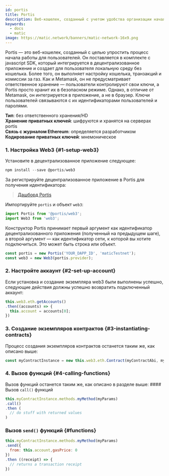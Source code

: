 ```yaml
---
id: portis
title: Portis
description: Веб-кошелек, созданный с учетом удобства организации начала работы пользователей.
keywords:
  - docs
  - matic
image: https://matic.network/banners/matic-network-16x9.png
---
```

Portis — это веб-кошелек, созданный с целью упростить процесс начала работы для пользователей. Он поставляется в комплекте с javascript SDK, который интегрируется в децентрализованное приложение и создает для пользователя локальную среду без кошелька. Более того, он выполняет настройку кошелька, транзакций и комиссии за газ. Как и Metamask, он не предусматривает ответственное хранение — пользователи контролируют свои ключи, а Portis просто хранит их в безопасном режиме. Однако, в отличие от Metamask, он интегрируется в приложение, а не в браузер. Ключи пользователей связываются с их идентификаторами пользователей и паролями.

**Тип**: без ответственного хранения/HD <br/>
 **Хранение приватных ключей**: шифруются и хранятся на серверах portis <br/>
 **Связь с журналом Ethereum**: определяется разработчиком<br/>
 **Кодирование приватных ключей**: мнемоническое<br/>

### 1. Настройка Web3 {#1-setup-web3}

Установите в децентрализованное приложение следующее:
```js
npm install --save @portis/web3
```

За регистрируйте децентрализованное приложение в Portis для получения идентификатора:
> [Дашборд Portis](https://dashboard.portis.io/)

Импортируйте `portis` и объект `web3`:

```js
import Portis from '@portis/web3';
import Web3 from 'web3';
```
Конструктор Portis принимает первый аргумент как идентификатор децентрализованного приложения (полученный на предыдущем шаге), а второй аргумент — как идентификатор сети, к которой вы хотите подключиться. Это может быть строка или объект.
```js
const portis = new Portis('YOUR_DAPP_ID', 'maticTestnet');
const web3 = new Web3(portis.provider);
```
### 2. Настройте аккаунт {#2-set-up-account}

Если установка и создание экземпляра web3 были выполнены успешно, следующие действия должны успешно возвратить подключенный аккаунт:
```js
this.web3.eth.getAccounts()
.then((accounts) => {
  this.account = accounts[0];
})
```
### 3. Создание экземпляров контрактов {#3-instantiating-contracts}

Процесс создания экземпляров контрактов останется таким же, как описано выше:
```js
const myContractInstance = new this.web3.eth.Contract(myContractAbi, myContractAddress)
```
### 4. Вызов функций {#4-calling-functions}

Вызов функций останется таким же, как описано в разделе выше: #### Вызов `call()` функций
```js
this.myContractInstance.methods.myMethod(myParams)
.call()
.then (
  // do stuff with returned values
)
```
### Вызов `send()` функций {#functions}
```js
this.myContractInstance.methods.myMethod(myParams)
.send({
  from: this.account,gasPrice: 0
})
.then ((receipt) => {
  // returns a transaction receipt
})
```
